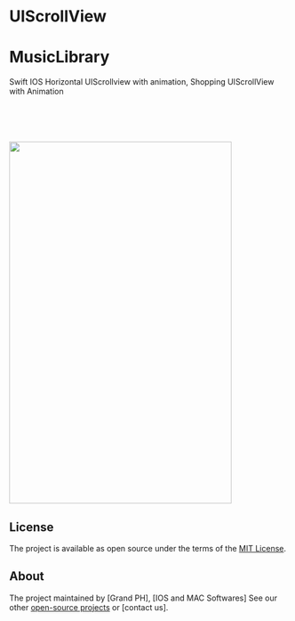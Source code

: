 # UIScrollView

# MusicLibrary
<p align="center">


Swift IOS Horizontal UIScrollview with animation, Shopping UIScrollView with Animation


  <br><br>  <br><br>
  <img src="http://katikids.com/ShoppingUIScrollView.png" height="650" width="400">
 
  </p>


## License

The project is available as open source under the terms of the [MIT License](http://opensource.org/licenses/MIT).

 
## About

The project maintained by [Grand PH], [IOS and MAC Softwares]
See our other [open-source projects](https://github.com/mkihmouda) or [contact us]. 
